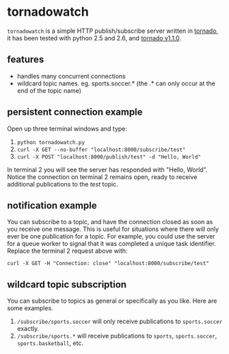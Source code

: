 # tornadowatch

`tornadowatch` is a simple HTTP publish/subscribe server written in [tornado](http://www.tornadoweb.org/ "tornado"), it has been tested with python 2.5 and 2.6, and [tornado v1.1.0](https://github.com/facebook/tornado/tree/v1.1.0 "v1.1.0").

## features

* handles many concurrent connections
* wildcard topic names. eg. sports.soccer.* (the .* can only occur at the end of the topic name)

## persistent connection example

Open up three terminal windows and type:

1. `python tornadowatch.py`
2. `curl -X GET --no-buffer "localhost:8000/subscribe/test"`
3. `curl -X POST "localhost:8000/publish/test" -d "Hello, World"`

In terminal 2 you will see the server has responded with "Hello, World". Notice the connection on terminal 2 remains open, ready to receive additional publications to the *test* topic.

## notification example

You can subscribe to a topic, and have the connection closed as soon as you receive one message. This is useful for situations where there will only ever be one publication for a topic. For example, you could use the server for a queue worker to signal that it was completed a unique task identifier. Replace the terminal 2 request above with:

`curl -X GET -H "Connection: close" "localhost:8000/subscribe/test"`

## wildcard topic subscription

You can subscribe to topics as general or specifically as you like. Here are some examples.

1. `/subscribe/sports.soccer` will only receive publications to `sports.soccer` exactly.
2. `/subscribe/sports.*` will receive publications to `sports`, `sports.soccer`, `sports.basketball`, etc.


